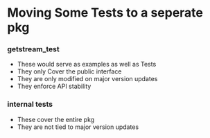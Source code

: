 # Moving Some Tests to a seperate pkg

### getstream_test

- These would serve as examples as well as Tests
- They only Cover the public interface
- They are only modified on major version updates
- They enforce API stability

### internal tests

- These cover the entire pkg
- They are not tied to major version updates

